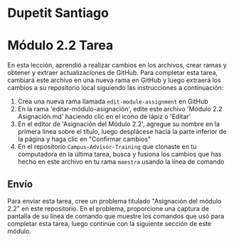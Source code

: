 # Dupetit Santiago
# Módulo 2.2 Tarea

En esta lección, aprendió a realizar cambios en los archivos, crear ramas y obtener y extraer actualizaciones de GitHub. Para completar esta tarea, cambiará este archivo en una nueva rama en GitHub y luego extraerá los cambios a su repositorio local siguiendo las instrucciones a continuación:

1. Crea una nueva rama llamada `edit-module-assignment` en GitHub
2. En la rama 'editar-módulo-asignación', edite este archivo 'Módulo 2.2 Asignación.md' haciendo clic en el icono de lápiz o 'Editar'
3. En el editor de 'Asignación del Módulo 2.2', agregue su nombre en la primera línea sobre el título, luego desplácese hacia la parte inferior de la página y haga clic en "Confirmar cambios"
4. En el repositorio `Campus-Advisor-Training` que clonaste en tu computadora en la última tarea, busca y fusiona los cambios que has hecho en este archivo en tu rama `maestra` usando la línea de comando


## Envío
Para enviar esta tarea, cree un problema titulado "Asignación del módulo 2.2" en este repositorio. En el problema, proporcione una captura de pantalla de su línea de comando que muestre los comandos que usó para completar esta tarea, luego continúe con la siguiente sección de este módulo.
